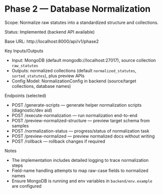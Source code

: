# Phase 2 — Database Normalization

Scope: Normalize raw statutes into a standardized structure and collections.

Status: Implemented (backend API available)

Base URL: http://localhost:8000/api/v1/phase2

Key Inputs/Outputs
- Input: MongoDB (default mongodb://localhost:27017), source collection `raw_statutes`
- Outputs: normalized collections (default `normalized_statutes`, `sorted_statutes`), plus preview APIs
- Config Model: NormalizationConfig in backend (source/target collections, database names)

Endpoints (selected)
- POST /generate-scripts — generate helper normalization scripts (diagnostic/dev aid)
- POST /execute-normalization — run normalization end-to-end
- POST /preview-normalized-structure — preview target schema from samples
- POST /normalization-status — progress/status of normalization task
- POST /preview-normalized — preview normalized docs without writing
- POST /rollback — rollback changes if required

Notes
- The implementation includes detailed logging to trace normalization steps
- Field-name handling attempts to map raw-case fields to normalized names
- Ensure MongoDB is running and env variables in `backend/env.example` are configured
